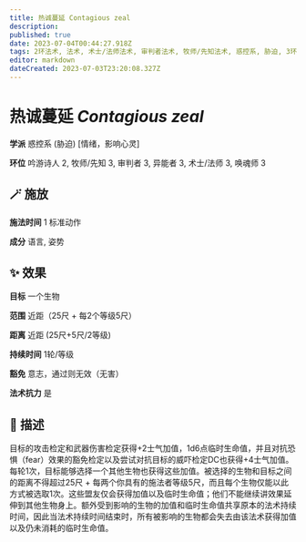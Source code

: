 ```yaml
---
title: 热诚蔓延 Contagious zeal
description: 
published: true
date: 2023-07-04T00:44:27.918Z
tags: 2环法术, 法术, 术士/法师法术, 审判者法术, 牧师/先知法术, 惑控系, 胁迫, 3环法术, 吟游诗人法术, 异能者法术, 唤魂师法术, 情绪，影响心灵
editor: markdown
dateCreated: 2023-07-03T23:20:08.327Z
---
```


# **热诚蔓延** *Contagious zeal*

**学派** 惑控系 (胁迫) \[情绪，影响心灵\] 

**环位** 吟游诗人 2, 牧师/先知 3, 审判者 3, 异能者 3, 术士/法师 3, 唤魂师 3

## 🪄 施放

**施法时间** 1 标准动作

**成分** 语言, 姿势

## ✨ 效果 

**目标** 一个生物 

**范围** 近距（25尺 + 每2个等级5尺）

**距离** 近距 (25尺+5尺/2等级)  

**持续时间** 1轮/等级 

**豁免** 意志，通过则无效（无害）

**法术抗力** 是

## 📖 描述

目标的攻击检定和武器伤害检定获得+2士气加值，1d6点临时生命值，并且对抗恐惧（fear）效果的豁免检定以及尝试对抗目标的威吓检定DC也获得+4士气加值。每轮1次，目标能够选择一个其他生物也获得这些加值。被选择的生物和目标之间的距离不得超过25尺 + 每两个你具有的施法者等级5尺，而且每个生物仅能以此方式被选取1次。这些盟友仅会获得加值以及临时生命值；他们不能继续讲效果延伸到其他生物身上。额外受到影响的生物的加值和临时生命值共享原本的法术持续时间，因此当法术持续时间结束时，所有被影响的生物都会失去由该法术获得加值以及仍未消耗的临时生命值。
    